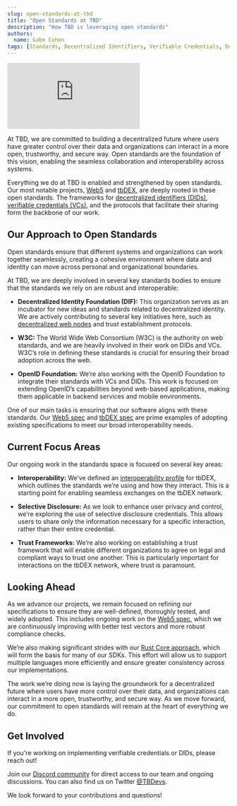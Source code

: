 ```yaml
---
slug: open-standards-at-tbd
title: "Open Standards at TBD"
description: "How TBD is leveraging open standards"
authors:
  name: Gabe Cohen
tags: [Standards, Decentralized Identifiers, Verifiable Credentials, Decentralized Web Nodes, Web5, tbDEX, Decentralized Identity]
---
```


<head>
  <meta property="og:title" content="Open Standards at TBD" />
  <meta property="og:type" content="website" />
  <meta property="og:url" content='https://developer.tbd.website/blog/open-standards-at-tbd' />
  <meta name="og:description" content="How TBD is leveraging open standards" />
  <meta property="og:image" content="https://developer.tbd.website/assets/images/blog-open-standards-611efd5badeb5aa3dab2387efabfd2ad.png" /> 

  <meta name="twitter:card" content="summary_large_image" />
  <meta property="twitter:domain" content="developer.tbd.website" />
  <meta name="twitter:site" content="@tbdevs" />
  <meta name="twitter:title" content="Open Standards at TBD" />
  <meta property="twitter:url" content='https://developer.tbd.website/blog/open-standards-at-tbd' /> 
  <meta name="twitter:description" content="How TBD is leveraging open standards" />
  <meta name="twitter:image" content="https://developer.tbd.website/assets/images/blog-open-standards-611efd5badeb5aa3dab2387efabfd2ad.png" />

  <link rel="apple-touch-icon" href="https://developer.tbd.website/img/tbd-fav-icon-main.png" />
</head>

<!-- img must be specified here to get the open graph URL -->
<div hidden>
![](/img/blog-open-standards.png)
</div>

<iframe class="aspect-video" src="https://www.youtube.com/embed/uOBT7Tsf7F4" title="TBD Open Standards" frameborder="0" allow="accelerometer; autoplay; clipboard-write; encrypted-media; gyroscope; picture-in-picture; web-share" allowfullscreen></iframe>


At TBD, we are committed to building a decentralized future where users have greater control over their data and organizations can interact in a more open, trustworthy, and secure way. Open standards are the foundation of this vision, enabling the seamless collaboration and interoperability across systems.

Everything we do at TBD is enabled and strengthened by open standards. Our most notable projects, [Web5](https://developer.tbd.website/projects/web5/) and [tbDEX](https://developer.tbd.website/projects/tbdex/), are deeply rooted in these open standards. The frameworks for [decentralized identifiers (DIDs)](https://developer.tbd.website/docs/web5/decentralized-identifiers/what-are-dids), [verifiable credentials (VCs)](https://developer.tbd.website/docs/web5/verifiable-credentials/what-are-vcs), and the protocols that facilitate their sharing form the backbone of our work.

<!--truncate-->


## Our Approach to Open Standards

Open standards ensure that different systems and organizations can work together seamlessly, creating a cohesive environment where data and identity can move across personal and organizational boundaries. 

At TBD, we are deeply involved in several key standards bodies to ensure that the standards we rely on are robust and interoperable:

* **Decentralized Identity Foundation (DIF):** This organization serves as an incubator for new ideas and standards related to decentralized identity. We are actively contributing to several key initiatives here, such as [decentralized web nodes](https://developer.tbd.website/docs/web5/decentralized-web-nodes/what-are-dwns) and trust establishment protocols.

* **W3C:** The World Wide Web Consortium (W3C) is the authority on web standards, and we are heavily involved in their work on DIDs and VCs. W3C’s role in defining these standards is crucial for ensuring their broad adoption across the web.

* **OpenID Foundation:** We’re also working with the OpenID Foundation to integrate their standards with VCs and DIDs. This work is focused on extending OpenID’s capabilities beyond web-based applications, making them applicable in backend services and mobile environments.


One of our main tasks is ensuring that our software aligns with these standards. Our [Web5 spec](https://github.com/TBD54566975/web5-spec/blob/main/spec/spec.md) and [tbDEX spec](https://github.com/TBD54566975/tbdex/tree/main/specs/protocol#readme) are prime examples of adopting existing specifications to meet our broad interoperability needs.


## Current Focus Areas

Our ongoing work in the standards space is focused on several key areas:

* **Interoperability:** We’ve defined an [interoperability profile](https://github.com/TBD54566975/tbdex/blob/main/specs/interop/README.md) for tbDEX, which outlines the standards we’re using and how they interact. This is a starting point for enabling seamless exchanges on the tbDEX network.

* **Selective Disclosure:** As we look to enhance user privacy and control, we’re exploring the use of selective disclosure credentials. This allows users to share only the information necessary for a specific interaction, rather than their entire credential.

* **Trust Frameworks:** We’re also working on establishing a trust framework that will enable different organizations to agree on legal and compliant ways to trust one another. This is particularly important for interactions on the tbDEX network, where trust is paramount.


## Looking Ahead

As we advance our projects, we remain focused on refining our specifications to ensure they are well-defined, thoroughly tested, and widely adopted. This includes ongoing work on the [Web5 spec](https://github.com/TBD54566975/web5-spec/blob/main/README.md), which we are continuously improving with better test vectors and more robust compliance checks.

We’re also making significant strides with our [Rust Core approach](https://www.youtube.com/live/WZ2hB_bj3Y8?t=190), which will form the basis for many of our SDKs. This effort will allow us to support multiple languages more efficiently and ensure greater consistency across our implementations.

The work we’re doing now is laying the groundwork for a decentralized future where users have more control over their data, and organizations can interact in a more open, trustworthy, and secure way. As we move forward, our commitment to open standards will remain at the heart of everything we do.



## Get Involved

If you're working on implementing verifiable credentials or DIDs, please reach out! 

Join our [Discord community](https://discord.gg/tbd) for direct access to our team and ongoing discussions. You can also find us on Twitter [@TBDevs](https://x.com/TBDevs).

We look forward to your contributions and questions!

